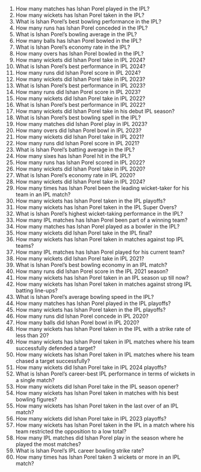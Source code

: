 1. How many matches has Ishan Porel played in the IPL?
2. How many wickets has Ishan Porel taken in the IPL?
3. What is Ishan Porel’s best bowling performance in the IPL?
4. How many runs has Ishan Porel conceded in the IPL?
5. What is Ishan Porel’s bowling average in the IPL?
6. How many balls has Ishan Porel bowled in the IPL?
7. What is Ishan Porel’s economy rate in the IPL?
8. How many overs has Ishan Porel bowled in the IPL?
9. How many wickets did Ishan Porel take in IPL 2024?
10. What is Ishan Porel’s best performance in IPL 2024?
11. How many runs did Ishan Porel score in IPL 2024?
12. How many wickets did Ishan Porel take in IPL 2023?
13. What is Ishan Porel’s best performance in IPL 2023?
14. How many runs did Ishan Porel score in IPL 2023?
15. How many wickets did Ishan Porel take in IPL 2022?
16. What is Ishan Porel’s best performance in IPL 2022?
17. How many wickets did Ishan Porel take in his debut IPL season?
18. What is Ishan Porel’s best bowling spell in the IPL?
19. How many matches did Ishan Porel play in IPL 2023?
20. How many overs did Ishan Porel bowl in IPL 2023?
21. How many wickets did Ishan Porel take in IPL 2021?
22. How many runs did Ishan Porel score in IPL 2021?
23. What is Ishan Porel’s batting average in the IPL?
24. How many sixes has Ishan Porel hit in the IPL?
25. How many runs has Ishan Porel scored in IPL 2022?
26. How many wickets did Ishan Porel take in IPL 2020?
27. What is Ishan Porel’s economy rate in IPL 2020?
28. How many wickets did Ishan Porel take in IPL 2024?
29. How many times has Ishan Porel been the leading wicket-taker for his team in an IPL match?
30. How many wickets has Ishan Porel taken in the IPL playoffs?
31. How many wickets has Ishan Porel taken in the IPL Super Overs?
32. What is Ishan Porel’s highest wicket-taking performance in the IPL?
33. How many IPL matches has Ishan Porel been part of a winning team?
34. How many matches has Ishan Porel played as a bowler in the IPL?
35. How many wickets did Ishan Porel take in the IPL final?
36. How many wickets has Ishan Porel taken in matches against top IPL teams?
37. How many IPL matches has Ishan Porel played for his current team?
38. How many wickets did Ishan Porel take in IPL 2021?
39. What is Ishan Porel’s best bowling economy in an IPL match?
40. How many runs did Ishan Porel score in the IPL 2021 season?
41. How many wickets has Ishan Porel taken in an IPL season up till now?
42. How many wickets has Ishan Porel taken in matches against strong IPL batting line-ups?
43. What is Ishan Porel’s average bowling speed in the IPL?
44. How many matches has Ishan Porel played in the IPL playoffs?
45. How many wickets has Ishan Porel taken in the IPL playoffs?
46. How many runs did Ishan Porel concede in IPL 2020?
47. How many balls did Ishan Porel bowl in IPL 2020?
48. How many wickets has Ishan Porel taken in the IPL with a strike rate of less than 20?
49. How many wickets has Ishan Porel taken in IPL matches where his team successfully defended a target?
50. How many wickets has Ishan Porel taken in IPL matches where his team chased a target successfully?
51. How many wickets did Ishan Porel take in IPL 2024 playoffs?
52. What is Ishan Porel’s career-best IPL performance in terms of wickets in a single match?
53. How many wickets did Ishan Porel take in the IPL season opener?
54. How many wickets has Ishan Porel taken in matches with his best bowling figures?
55. How many wickets has Ishan Porel taken in the last over of an IPL match?
56. How many wickets did Ishan Porel take in IPL 2023 playoffs?
57. How many wickets has Ishan Porel taken in the IPL in a match where his team restricted the opposition to a low total?
58. How many IPL matches did Ishan Porel play in the season where he played the most matches?
59. What is Ishan Porel’s IPL career bowling strike rate?
60. How many times has Ishan Porel taken 3 wickets or more in an IPL match?